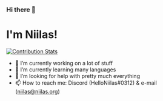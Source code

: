 ### Hi there 👋
# I'm Niilas!

[![Contribution Stats](https://github-contribution-stats.vercel.app/api/?username=niilasoikarainen)](https://github.com/LordDashMe/github-contribution-stats/)

- 🔭 I’m currently working on a lot of stuff
- 🌱 I’m currently learning many languages
- 🤔 I’m looking for help with pretty much everything
- 📫 How to reach me: Discord (HelloNiilas#0312) & e-mail (niilas@niilas.org)
